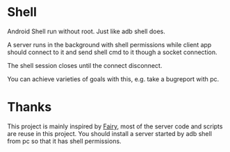 # Shell
Android Shell run without root. Just like adb shell does.

A server runs in the background with shell permissions while client app should connect to it and send shell cmd to it though a socket connection.

The shell session closes until the connect disconnect.

You can achieve varieties of goals with this, e.g. take a bugreport with pc.

# Thanks

This project is mainly inspired by [Fairy](https://github.com/Zane96/Fairy), most of the server code and scripts are reuse in this project. You should install a server started by adb shell from pc so that it has shell permissions.